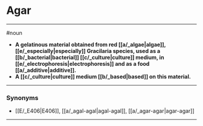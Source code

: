 # Agar
---
#noun
- **A gelatinous material obtained from red [[a/_algae|algae]], [[e/_especially|especially]] Gracilaria species, used as a [[b/_bacterial|bacterial]] [[c/_culture|culture]] medium, in [[e/_electrophoresis|electrophoresis]] and as a food [[a/_additive|additive]].**
- **A [[c/_culture|culture]] medium [[b/_based|based]] on this material.**
---
### Synonyms
- [[E/_E406|E406]], [[a/_agal-agal|agal-agal]], [[a/_agar-agar|agar-agar]]
---
